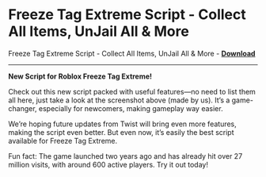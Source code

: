 <h1>Freeze Tag Extreme Script - Collect All Items, UnJail All &amp; More</h1>

Freeze Tag Extreme Script - Collect All Items, UnJail All &amp; More - **[Download](https://www.dlgram.com/public/files/api.php?shortened=b4y8jf)**


<hr>


**New Script for Roblox Freeze Tag Extreme!**  

Check out this new script packed with useful features—no need to list them all here, just take a look at the screenshot above (made by us). It’s a game-changer, especially for newcomers, making gameplay way easier.  

We’re hoping future updates from Twist will bring even more features, making the script even better. But even now, it’s easily the best script available for Freeze Tag Extreme.  

Fun fact: The game launched two years ago and has already hit over 27 million visits, with around 600 active players. Try it out today!